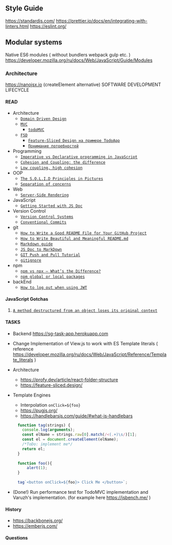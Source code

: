 ## Style Guide
https://standardjs.com/
https://prettier.io/docs/en/integrating-with-linters.html
https://eslint.org/

## Modular systems
Native ES6 modules ( without bundlers webpack gulp etc. )
https://developer.mozilla.org/ru/docs/Web/JavaScript/Guide/Modules

### Architecture
https://nanojsx.io (createElement alternative)
SOFTWARE DEVELOPMENT LIFECYCLE

#### READ

- Architecture
    - [`Domain Driven Design`](https://thedomaindrivendesign.io/developing-the-ubiquitous-language/)
    - [`MVC`](https://ru.wikipedia.org/wiki/Model-View-Controller)
      - [`todoMVC`](https://github.com/tastejs/todomvc/tree/master/examples/vanillajs/js)
    - [`FSD`](https://feature-sliced.design/)
        - [`Feature-Sliced Design на примере TodoApp`](https://feature-sliced.design/ru/docs/get-started/quick-start)
        - [`Понимание потребностей`](https://feature-sliced.design/ru/docs/concepts/needs-driven)
- Programming
    - [`Imperative vs Declarative programming in JavaScript`](https://medium.com/weekly-webtips/imperative-vs-declarative-programming-in-javascript-25511b90cdb7)
    - [`Cohesion and Coupling: the difference`](https://enterprisecraftsmanship.com/posts/cohesion-coupling-difference/)
    - [`Low coupling, high cohesion`](https://medium.com/clarityhub/low-coupling-high-cohesion-3610e35ac4a6)
- OOP
    - [`The S.O.L.I.D Principles in Pictures`](https://medium.com/backticks-tildes/the-s-o-l-i-d-principles-in-pictures-b34ce2f1e898)
    - [`Separation of concerns`](https://ru.wikipedia.org/wiki/SOLID_(%D0%BE%D0%B1%D1%8A%D0%B5%D0%BA%D1%82%D0%BD%D0%BE-%D0%BE%D1%80%D0%B8%D0%B5%D0%BD%D1%82%D0%B8%D1%80%D0%BE%D0%B2%D0%B0%D0%BD%D0%BD%D0%BE%D0%B5_%D0%BF%D1%80%D0%BE%D0%B3%D1%80%D0%B0%D0%BC%D0%BC%D0%B8%D1%80%D0%BE%D0%B2%D0%B0%D0%BD%D0%B8%D0%B5))
- Web
    - [`Server-Side Rendering`](https://www.heavy.ai/technical-glossary/server-side-rendering)
- JavaScript
    - [`Getting Started with JS Doc`](https://jsdoc.app/)
- Version Control
  - [`Version Control Systems`](https://www.geeksforgeeks.org/version-control-systems/)
  - [`Conventional Commits`](https://www.conventionalcommits.org/en/v1.0.0/)
- git
    - [`How to Write a Good README File for Your GitHub Project`](https://www.freecodecamp.org/news/how-to-write-a-good-readme-file/)
    - [`How to Write Beautiful and Meaningful README.md`](https://medium.com/@silentlad/how-to-write-beautiful-and-meaningful-readme-md-for-your-next-project-897045e3f991)
    - [`Markdown guide`](https://www.markdownguide.org/basic-syntax/)
    - [`JS Doc to MarkDown`](https://github.com/jsdoc2md/jsdoc-to-markdown)
    - [`GIT Push and Pull Tutorial`](https://www.datacamp.com/community/tutorials/git-push-pull?utm_source=adwords_ppc&utm_medium=cpc&utm_campaignid=1455363063&utm_adgroupid=65083631748&utm_device=c&utm_keyword=&utm_matchtype=&utm_network=g&utm_adpostion=&utm_creative=278443377095&utm_targetid=dsa-429603003980&utm_loc_interest_ms=&utm_loc_physical_ms=9070053&gclid=CjwKCAjwloCSBhAeEiwA3hVo_f8bwKYZ0BhBM4oS-t52qSTO72prcKEw5X_WYK_0HhEPuxuNPm_Y4hoCTJMQAvD_BwE#git-push)
    - [`gitignore`](https://git-scm.com/docs/gitignore)
- npm
    - [`npm vs npx — What’s the Difference?`](https://www.freecodecamp.org/news/npm-vs-npx-whats-the-difference/)
    - [`npm global or local packages`](https://nodejs.dev/learn/npm-global-or-local-packages)
- backEnd
  - [`How to log out when using JWT`](https://medium.com/devgorilla/how-to-log-out-when-using-jwt-a8c7823e8a6)

#### JavaScript Gotchas

1. [`A method destructured from an object loses its original context`](https://suhanwijaya.medium.com/a-method-destructured-from-an-object-loses-its-original-context-21e73cf1451f)

#### TASKS
* Backend https://sg-task-app.herokuapp.com
* Change Implementation of View.js to work with ES Template literals ( reference https://developer.mozilla.org/ru/docs/Web/JavaScript/Reference/Template_literals )
* Architecture
  * https://profy.dev/article/react-folder-structure
  * https://feature-sliced.design/
* Template Engines
    * Interpolation `onClick=${foo}`
    * https://pugjs.org/
    * https://handlebarsjs.com/guide/#what-is-handlebars
  ```javascript
    function tag(strings) {
      console.log(arguments);
      const elName = strings.raw[0].match(/<(.+)\s/)[1];
      const el = document.createElement(elName);
      /*ToDo: implement me*/
      return el;
    }
    
    function foo(){
        alert(1);
    }
    
    tag`<button onClick=${foo}> Click Me </button>`;
  ```

* (Done!) Run performance test for TodoMVC implementation and Varuzh's implementation. (for example here https://jsbench.me/ )
  
#### History
* https://backbonejs.org/
* https://emberjs.com/

#### Questions